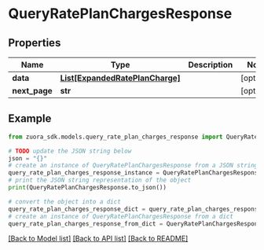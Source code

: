 # QueryRatePlanChargesResponse



## Properties

Name | Type | Description | Notes
------------ | ------------- | ------------- | -------------
**data** | [**List[ExpandedRatePlanCharge]**](ExpandedRatePlanCharge.md) |  | [optional] 
**next_page** | **str** |  | [optional] 

## Example

```python
from zuora_sdk.models.query_rate_plan_charges_response import QueryRatePlanChargesResponse

# TODO update the JSON string below
json = "{}"
# create an instance of QueryRatePlanChargesResponse from a JSON string
query_rate_plan_charges_response_instance = QueryRatePlanChargesResponse.from_json(json)
# print the JSON string representation of the object
print(QueryRatePlanChargesResponse.to_json())

# convert the object into a dict
query_rate_plan_charges_response_dict = query_rate_plan_charges_response_instance.to_dict()
# create an instance of QueryRatePlanChargesResponse from a dict
query_rate_plan_charges_response_from_dict = QueryRatePlanChargesResponse.from_dict(query_rate_plan_charges_response_dict)
```
[[Back to Model list]](../README.md#documentation-for-models) [[Back to API list]](../README.md#documentation-for-api-endpoints) [[Back to README]](../README.md)


